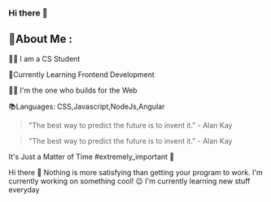 ### Hi there 👋


## 💫About Me :

👨‍🎓 I am a CS Student 

🌱Currently Learning Frontend Development

🧑‍💻 I'm the one who builds for the Web

📚Languages: CSS,Javascript,NodeJs,Angular




<!-- ![Profile Picture](https://yourimageurl.com/yourimage.jpg) -->







> "The best way to predict the future is to invent it." - Alan Kay


<blockquote>
    <p>"The best way to predict the future is to invent it." - Alan Kay</p>
</blockquote>






It's Just a Matter of Time #extremely_important 🤏

Hi there 👋
Nothing is more satisfying than getting your program to work.
    I'm currently working on something cool! 😉
    I'm currently learning new stuff everyday

   

